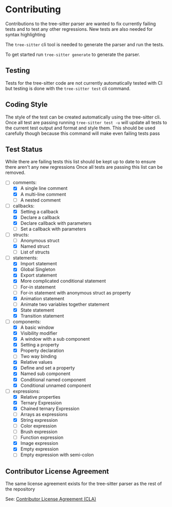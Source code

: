 <!-- Copyright © SixtyFPS GmbH <info@slint.dev> ; SPDX-License-Identifier: GPL-3.0-only OR LicenseRef-Slint-Royalty-free-2.0 OR LicenseRef-Slint-Software-3.0 -->

# Contributing

Contributions to the tree-sitter parser are wanted to fix currently failing tests and to test any other regressions.
New tests are also needed for syntax highlighting

The `tree-sitter` cli tool is needed to generate the parser and run the tests.

To get started run `tree-sitter generate` to generate the parser.

## Testing

Tests for the tree-sitter code are not currently automatically tested with CI but testing is done with the `tree-sitter test` cli command.

## Coding Style

The style of the test can be created automatically using the tree-sitter cli.
Once all test are passing running `tree-sitter test -u` will update all tests to the current test output and format and style them.
This should be used carefully though because this command will make even failing tests pass

## Test Status

While there are failing tests this list should be kept up to date to ensure there aren't any new regressions
Once all tests are passing this list can be removed.

- [ ] comments:
  - [x] A single line comment
  - [x] A multi-line comment
  - [ ] A nested comment
- [ ] callbacks:
  - [x] Setting a callback
  - [x] Declare a callback
  - [x] Declare callback with parameters
  - [ ] Set a callback with parameters
- [ ] structs:
  - [ ] Anonymous struct
  - [x] Named struct
  - [ ] List of structs
- [ ] statements:
  - [x] Import statement
  - [x] Global Singleton
  - [x] Export statement
  - [x] More complicated conditional statement
  - [ ] For-in statement
  - [ ] For-in statement with anonymous struct as property
  - [x] Animation statement
  - [ ] Animate two variables together statement
  - [x] State statement
  - [x] Transition statement
- [ ] components:
  - [x] A basic window
  - [x] Visibility modifier
  - [x] A window with a sub component
  - [x] Setting a property
  - [x] Property declaration
  - [ ] Two way binding
  - [x] Relative values
  - [x] Define and set a property
  - [x] Named sub component
  - [x] Conditional named component
  - [x] Conditional unnamed component
- [ ] expressions:
  - [x] Relative properties
  - [x] Ternary Expression
  - [x] Chained ternary Expression
  - [ ] Arrays as expressions
  - [x] String expression
  - [ ] Color expression
  - [ ] Brush expression
  - [ ] Function expression
  - [x] Image expression
  - [x] Empty expression
  - [ ] Empty expression with semi-colon

## Contributor License Agreement

The same license agreement exists for the tree-sitter parser as the rest of the repository

See: [Contributor License Agreement (CLA)](https://cla-assistant.io/slint-ui/slint)
